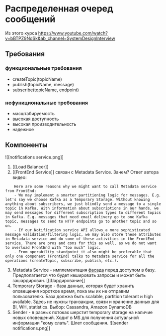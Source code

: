 # Распределенная очеред сообщений
Из этого курса https://www.youtube.com/watch?v=bBTPZ9NdSk&ab_channel=SystemDesignInterview

## Требования
### функциональные требования
 - createTopic(topicName)
 - publish(topicName, message)
 - subscribe(topicName, endpoint)

### нефункциональные требования
 - масштабируемость
 - высокая доступность
 - высокая производительность
 - надежное

## Компоненты
![[notifications service.png]]
1. [[Load Balancer]]
2. [[FrontEnd Service]] связан с Metadata Service. Зачем? Ответ автора видео: 
```
	Here are some reasons why we might want to call Metadata service from FrontEnd:
	- We may implement a smarter partitioning logic for messages. E.g. let's say we choose Kafka as a Temporary Storage. Without knowing anything about subscribers, we just blindly send a message to a single topic in Kafka. With information about subscriptions in our hands, we may send messages for different subscription types to different topics in Kafka. E.g. messages that need email delivery go to one Kafka topic, messages to send to HTTP endpoints go to another topic and so on.
	- If our Notification service API allows a more sophisticated message validation/filtering logic, we may also store these attributes in Metadata service and do some of these activities in the FrontEnd service. There are pros and cons for this as well, as we do not want to overload FrontEnd with "too much" logic. 
	- From operability standpoint it also might be preferable that only one component (FrontEnd) talks to Metadata service for all the operations (createTopic, subscribe, publish, etc.).
```
3.  Metadata Service - имплементация [фасада](Ambassador) перед доступом в базу. Предполагается что будет кешировать запросы и может быть зашардирован. [[Шардирование]]
4.  Temporary Storage - база данных, которая будет хранить оповещения короткое время, пока мы их не отправим пользователю. База должна быть scalable, partition tolerant и high available. Здесь не нужны транзакции, связи и хранение данных для BI, WH, statistics. Выбор: Cassandra, Amazon DynamoDB
5.  Sender - в разных потоках шерстит temporary storage на наличие новых оповещений. Ходит в MS для получения актуальной информации "кому слать". Шлет сообщения.
![[sender notifications.png]]

